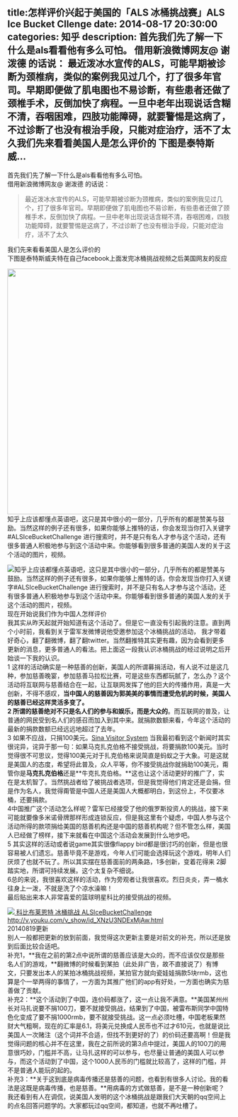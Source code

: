 title:怎样评价兴起于美国的「ALS 冰桶挑战赛」ALS Ice Bucket Cllenge
date: 2014-08-17   20:30:00 
categories: 知乎 
 description: 首先我们先了解一下什么是als看看他有多么可怕。 借用新浪微博网友@ 谢泼德 的话说： 最近泼冰水宣传的ALS，可能早期被诊断为颈椎病，类似的案例我见过几个，打了很多年官司。早期即便做了肌电图也不易诊断，有些患者还做了颈椎手术，反倒加快了病程。一旦中老年出现说话含糊不清，吞咽困难，四肢功能障碍，就要警惕是这病了，不过诊断了也没有根治手段，只能对症治疗，活不了太久我们先来看看美国人是怎么评价的 下图是泰特斯威…
  --- 
 首先我们先了解一下什么是als看看他有多么可怕。  
借用新浪微博网友@ 谢泼德 的话说：  

> 最近泼冰水宣传的ALS，可能早期被诊断为颈椎病，类似的案例我见过几个，打了很多年官司。早期即便做了肌电图也不易诊断，有些患者还做了颈椎手术，反倒加快了病程。一旦中老年出现说话含糊不清，吞咽困难，四肢功能障碍，就要警惕是这病了，不过诊断了也没有根治手段，只能对症治疗，活不了太久

我们先来看看美国人是怎么评价的  
下图是泰特斯威夫特在自己facebook上面发完冰桶挑战视频之后美国网友的反应  

<noscript><img src="https://pic2.zhimg.com/692899dcbed71219df7fa1fe1f764cad_b.jpg" data-rawwidth="555" data-rawheight="735" class="origin_image zh-lightbox-thumb" width="555" data-original="https://pic2.zhimg.com/692899dcbed71219df7fa1fe1f764cad_r.jpg">知乎上应该都懂点英语吧，这只是其中很小的一部分，几乎所有的都是赞美与鼓励。当然这样的例子还有很多，如果你能够上推特的话，你会发现当你打入关键字#ALSIceBucketChallenge 进行搜索时，并不是只有名人才参与这个活动，还有很多普通人积极地参与到这个活动中来。你能够看到很多普通的美国人发的关于这个活动的图片，视频。</noscript>

![](//zhstatic.zhihu.com/assets/zhihu/ztext/whitedot.jpg)知乎上应该都懂点英语吧，这只是其中很小的一部分，几乎所有的都是赞美与鼓励。当然这样的例子还有很多，如果你能够上推特的话，你会发现当你打入关键字#ALSIceBucketChallenge 进行搜索时，并不是只有名人才参与这个活动，还有很多普通人积极地参与到这个活动中来。你能够看到很多普通的美国人发的关于这个活动的图片，视频。  
现在开始说我们作为中国人怎样评价  
我其实从昨天起就开始知道有这个活动了。但是它一直没有引起我的注意。直到两个小时前，我看到关于雷军发微博说他受邀参加这个冰桶挑战的活动， 我才带着好奇心，翻了翻微博，翻了翻twitter。当然翻推特其实更有趣，因为会看到更多更新的消息，更多普通人的看法。把上面这一段我认识冰桶挑战的经过说明之后开始谈一下我的认识。  
1 这样的活动确实是一种慈善的创新，美国人的所谓募捐活动，有人说不过是这几种，参加慈善晚宴，参加慈善马拉松比赛，可是这些东西都玩腻了，怎么办？这个活动将互联网与慈善结合在一起，让互联网发挥了他的巨大的传播作用，真是一大创新，不得不感叹，**当中国人的慈善因为郭美美的事情而遭受危机的时候，美国人的慈善已经这样灵活多变了。**  
**2 所谓的慈善绝对不只是名人们的参与和娱乐，而是大众的**。而互联网的普及，让普通的网民受到名人们的感召而加入到其中来。就捐款数额来看，今年这个活动的最新的捐款数额已经远远地超过了去年。  
3 如果不应战，只捐100美元。[Sina Visitor System](https://link.zhihu.com/?target=http%3A//weibo.com/1671682487/BiJB5gtWf%3Fref%3Dhome) 当我最初看到这个新闻时其实很诧异，诧异于那一句：如果马克扎克伯格不接受挑战，将要捐款100美元。当时觉得很不可思议，觉得100美元对于扎克伯格来说简直是蚂蚁之于大象。可是这就是美国人的态度，希望将此普及，众人平等，你不接受挑战你就捐助100美元，甭管你是**马克扎克伯格**还是**牛克扎克伯格。**这也让这个活动更好的推广了，实在是太机智了。当然挑战者给了被挑战者选项，但是我觉得他们肯定还是会捐，但是作为名人，我觉得甭管是中国人还是美国人大概都明白，到这份上，不仅要冰桶，还要捐款。  
4中国推广这个活动怎么样呢？雷军已经接受了他的俄罗斯投资人的挑战，接下来可能就要像多米诺骨牌那样形成连锁反应，但是我这里有个疑虑，中国人参与这个活动所得的款项捐给美国的慈善机构还是中国的慈善机构呢？但不管怎么样，美国人已经做了榜样，接下来就看在中国这个活动会发展到什么地步吧。  
5 其实这样的活动或者说game其实很像flappy bird都是很讨巧的创新，但是也很容易被人们遗忘。慈善毕竟不是游戏，今年人们可能会选择玩这个游戏，明年人们厌烦了也就不玩了。所以其实摆在慈善面前的两条路，1多创新，变着花得来 2脚踏实地，所谓可持续发展。这个太复杂不细说。  
6总的来说，我很喜欢这样的活动，作为旁观者让我很喜欢。烈日炎炎，弄一桶水往身上一泼，不就是洗了个凉水澡嘛！  
最后贴出来本人非常喜爱的篮球明星科比的接受挑战的视频。  

[![](http://g3.ykimg.com/0100641F4653F13B7E995E039C7FA900840379-9123-1668-5D4C-D918CDAC95E7) <span class="content"><span class="title">科比布莱恩特 冰桶挑战 ALSIceBucketChallenge<span class="z-ico-extern-gray"></span><span class="z-ico-extern-blue"></span></span> <span class="url"><span class="z-ico-video"></span>http://v.youku.com/v_show/id_XNzU3NDExMjAw.html</span></span>](https://link.zhihu.com/?target=http%3A//v.youku.com/v_show/id_XNzU3NDExMjAw.html)   
20140819更新  
别人一般都把更新的放到前面，我觉得这次更新主要是对前文的补充，所以还是放到后面比较合适吧。  
补充1，**我在之前的第2点中说所谓的慈善应该是大众的，而不应该仅仅是那些名人们的游戏，**翻微博的时候看到某拍（此处非广告，故不直接说了）有博文，只要发出本人的某拍冰桶挑战视频，某拍官方就向瓷娃娃捐款5块rmb，这也算是个一举两得的事情了，一方面为其推广他们的app有好处，一方面也确实为慈善做了贡献。  
补充2：**这个活动到了中国，连价码都涨了，这一点让我不满意。**美国某州州长对马扎说要不捐100刀，要不就接受挑战，结果到了中国，被雷布斯同学中国特色化变成了要不捐1000rmb，要不就接受挑战。这一点必须吐槽，中国老板果然财大气粗啊，现在的汇率是6.1，将美元兑换成人民币也不过才610元，也就是说比美国人一次赌注（这个词并不合适，但找不到更好的了）的价码还要高啊！但是我觉得问题的核心并不在这里，我在之前所说的第3点中提过，美国人的100刀的用意很巧妙，门槛并不高，让马扎这样的可以参与，也尽量让普通的美国人可以参与，而这个活动到了中国，这个1000人民币的门槛就比较高了，这样的门槛，并不是普通人能玩的起的。  
补充3：**关于这到底是病毒传播还是慈善的问题，也看到有很多人讨论。我的看法是这既是病毒传播，也是慈善。**用病毒的方式做慈善，是不是一种创新呢？我还看到有人在调侃，说美国人发明的这个冰桶挑战是跟我们大天朝的qq空间上的点名回答问题学的。大家都玩过qq空间，都知道，也就不再吐槽了。